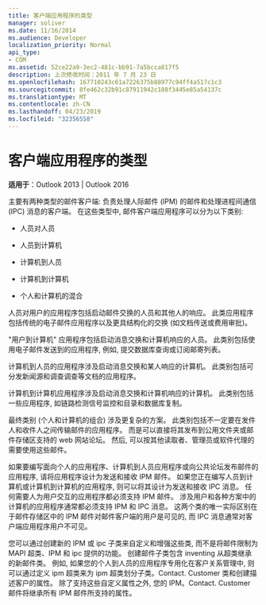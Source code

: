 ```yaml
---
title: 客户端应用程序的类型
manager: soliver
ms.date: 11/16/2014
ms.audience: Developer
localization_priority: Normal
api_type:
- COM
ms.assetid: 52ce22a9-3ec2-481c-bb91-7a5bcca817f5
description: 上次修改时间：2011 年 7 月 23 日
ms.openlocfilehash: 167710243c61a7226375b88977c94ff4a517c1c3
ms.sourcegitcommit: 8fe462c32b91c87911942c188f3445e85a54137c
ms.translationtype: MT
ms.contentlocale: zh-CN
ms.lasthandoff: 04/23/2019
ms.locfileid: "32356558"
---
```

# <a name="types-of-client-applications"></a>客户端应用程序的类型

  
  
**适用于**：Outlook 2013 | Outlook 2016 
  
主要有两种类型的邮件客户端: 负责处理人际邮件 (IPM) 的邮件和处理进程间通信 (IPC) 消息的客户端。 在这些类型中, 邮件客户端应用程序可以分为以下类别:
  
- 人员对人员
    
- 人员到计算机
    
- 计算机到人员
    
- 计算机到计算机
    
- 个人和计算机的混合
    
人员对用户的应用程序包括启动邮件交换的人员和其他人的响应。 此类应用程序包括传统的电子邮件应用程序以及更具结构化的交换 (如文档传送或费用审批)。
  
"用户到计算机" 应用程序包括启动消息交换和计算机响应的人员。 此类别包括使用电子邮件发送到的应用程序, 例如, 提交数据库查询或订阅邮寄列表。
  
计算机到人员的应用程序涉及启动消息交换和某人响应的计算机。 此类别包括可分发新闻源和调查调查等文档的应用程序。
  
计算机到计算机应用程序涉及启动消息交换和计算机响应的计算机。 此类别包括一些应用程序, 如链路检测信号监控和目录和数据库复制。
  
最终类别 (个人和计算机的组合) 涉及更复杂的方案。 此类别包括不一定要在发件人和收件人之间传输邮件的应用程序。 而是可以直接将其发布到公用文件夹或邮件存储区支持的 web 网站论坛。 然后, 可以按其他读取者、管理员或软件代理的需要使用这些邮件。
  
如果要编写面向个人的应用程序、计算机到人员应用程序或向公共论坛发布邮件的应用程序, 请将应用程序设计为发送和接收 IPM 邮件。 如果您正在编写人员到计算机或计算机到计算机的应用程序, 则可以将其设计为发送和接收 IPC 消息。 任何需要人为用户交互的应用程序都必须支持 IPM 邮件。 涉及用户和各种方案中的计算机的应用程序通常都必须支持 IPM 和 IPC 消息。 这两个类的唯一实际区别在于邮件存储区中的 IPM 邮件对邮件客户端的用户是可见的, 而 IPC 消息通常对客户端应用程序用户不可见。 
  
您可以通过创建新的 IPM 或 ipc 子类来自定义和增强这些类, 而不是将邮件限制为 MAPI 超类、IPM 和 ipc 提供的功能。 创建邮件子类包含 inventing 从超类继承的新邮件类。 例如, 如果您的个人到人员的应用程序专用化在客户关系管理中, 则可以通过定义 ipm 超类来为 ipm 超类划分子类。Contact. Customer 类和创建描述客户的属性。 除了支持这些自定义属性之外, 您的 IPM。Contact. Customer 邮件将继承所有 IPM 邮件所支持的属性。
  

